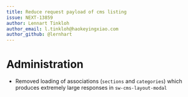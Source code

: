 ```yaml
---
title: Reduce request payload of cms listing
issue: NEXT-13859
author: Lennart Tinkloh
author_email: l.tinkloh@haokeyingxiao.com 
author_github: @lernhart
---
```

# Administration
* Removed loading of associations (`sections` and `categories`) which produces extremely large responses in `sw-cms-layout-modal`
